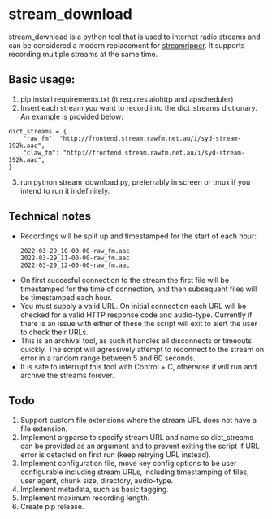 # stream_download

stream_download is a python tool that is used to internet radio streams and can be considered a modern replacement for [streamripper](http://streamripper.sourceforge.net/). It supports recording multiple streams at the same time.

## Basic usage:

1. pip install requirements.txt (it requires aiohttp and apscheduler)
2. Insert each stream you want to record into the dict_streams dictionary. An example is provided below:

```
dict_streams = {
    "raw_fm": "http://frontend.stream.rawfm.net.au/i/syd-stream-192k.aac",
    "claw_fm": "http://frontend.stream.rawfm.net.au/i/syd-stream-192k.aac",
}
```
3. run python stream_download.py, preferrably in screen or tmux if you intend to run it indefinitely.

## Technical notes

* Recordings will be split up and timestamped for the start of each hour:
  ```
  2022-03-29_10-00-00-raw_fm.aac
  2022-03-29_11-00-00-raw_fm.aac
  2022-03-29_12-00-00-raw_fm.aac
  ```
* On first succesful connection to the stream the first file will be timestamped for the time of connection, and then subsequent files will be timestamped each hour.
* You must supply a valid URL. On initial connection each URL will be checked for a valid HTTP response code and audio-type. Currently if there is an issue with either of these the script will exit to alert the user to check their URLs.
* This is an archival tool, as such it handles all disconnects or timeouts quickly. The script will agressively attempt to reconnect to the stream on error in a random range between 5 and 60 seconds.
* It is safe to interrupt this tool with Control + C, otherwise it will run and archive the streams forever.


## Todo 
1. Support custom file extensions where the stream URL does not have a file extension.
2. Implement argparse to specify stream URL and name so dict_streams can be provided as an argument and to prevent exiting the script if URL error is detected on first run (keep retrying URL instead).
3. Implement configuration file, move key config options to be user configurable including stream URLs, including timestamping of files, user agent, chunk size, directory, audio-type.
5. Implement metadata, such as basic tagging.
6. Implement maximum recording length.
8. Create pip release.
